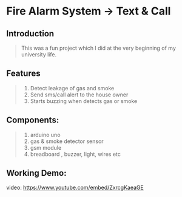 # Fire Alarm System -> Text & Call

## Introduction

> This was a fun project which I did at the very beginning of my university life. 

## Features

> 1. Detect leakage of gas and smoke
> 2. Send sms/call alert to the house owner
> 3. Starts buzzing when detects gas or smoke

## Components:

> 1. arduino uno
> 2. gas & smoke detector sensor
> 3. gsm module
> 4. breadboard , buzzer, light, wires etc

## Working Demo: 

video: https://www.youtube.com/embed/ZxrcgKaeaGE
